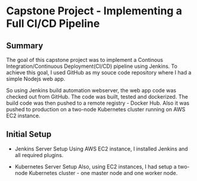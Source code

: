 # Capstone Project - Implementing a Full CI/CD Pipeline

## Summary
The goal of this capstone project was to implement a Continous Integration/Continuous Deployment(CI/CD) pipeline using Jenkins.
To achieve this goal, I used GitHub as my souce code repository where I had a simple Nodejs web app.

So using Jenkins build automation webserver, the web app code was checked out from GitHub. The code was built, tested and dockerized. The build code was then pushed to a remote registry - Docker Hub. Also it was pushed to production on a two-node Kubernetes cluster running on AWS EC2 instance. 



## Initial Setup

* Jenkins Server Setup
    Using AWS EC2 instance, I installed Jenkins and all required plugins.

* Kubernetes Server Setup
    Also, using EC2 instances, I had setup a two-node Kubernetes cluster - one master node and one worker node. 

